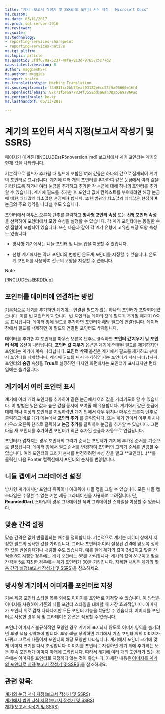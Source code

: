```yaml
---
title: "계기 (보고서 작성기 및 SSRS)의 포인터 서식 지정 | Microsoft Docs"
ms.custom: 
ms.date: 03/01/2017
ms.prod: sql-server-2016
ms.reviewer: 
ms.suite: 
ms.technology:
- reporting-services-sharepoint
- reporting-services-native
ms.tgt_pltfrm: 
ms.topic: article
ms.assetid: 2fdf670a-5237-48fe-813d-97657c5c77d2
caps.latest.revision: 8
author: maggiesMSFT
ms.author: maggies
manager: erikre
ms.translationtype: Machine Translation
ms.sourcegitcommit: f3481fcc2bb74eaf93182e6cc58f5a06666e10f4
ms.openlocfilehash: 87c71f596a77834f3552ddaa6aa382b569a860ac
ms.contentlocale: ko-kr
ms.lasthandoff: 06/13/2017

---
```

# <a name="formatting-pointers-on-a-gauge-report-builder-and-ssrs"></a>계기의 포인터 서식 지정(보고서 작성기 및 SSRS)
 페이지가 매겨진 [!INCLUDE[ssRSnoversion_md](../../includes/ssrsnoversion-md.md)] 보고서에서 계기 포인터는 계기의 현재 값을 나타냅니다.   
   
 기본적으로 필드가 추가될 때 필드에 포함된 여러 값들은 하나의 값으로 집계되어 계기의 포인터로 표시됩니다. 계기에 여러 개의 포인터를 추가하여 같은 눈금에서 여러 값을 가리키도록 하거나 여러 눈금을 추가하고 추가한 각 눈금에 대해 하나의 포인터를 추가할 수 있습니다. 계기에 필드를 추가한 후 포인터 값에 컨텍스트를 부여하려면 해당 눈금에 대한 최대값과 최소값을 설정해야 합니다. 또한 범위의 최소값과 최대값을 설정하여 눈금의 주요 영역을 나타낼 수도 있습니다.  
  
 포인터에서 마우스 오른쪽 단추를 클릭하고 **방사형 포인터 속성** 또는 **선형 포인터 속성**을 선택하여 포인터에서 모양 속성을 설정할 수 있습니다. 각 계기 포인터에는 동일한 속성 집합이 포함되어 있습니다. 또한 다음과 같이 각 계기 유형에 고유한 해당 모양 속성도 있습니다.  
  
-   방사형 계기에서는 니들 포인터 및 니들 캡을 지정할 수 있습니다.  
  
-   선형 계기에서는 막대 포인터의 변형인 온도계 포인터를 지정할 수 있습니다. 온도계 포인터를 사용하여 전구의 모양을 지정할 수 있습니다.  
  
> [!NOTE]  
>  [!INCLUDE[ssRBRDDup](../../includes/ssrbrddup-md.md)]  
  
##  <a name="HowPointer"></a> 포인터를 데이터에 연결하는 방법  
 기본적으로 계기를 추가하면 계기에는 연결된 필드가 없는 하나의 포인터가 포함되어 있습니다. 이를 빈 포인터라고 합니다. 빈 포인터는 데이터 창에 필드가 추가될 때까지 0으로 표시됩니다. 데이터 창에 필드를 추가하면 포인터가 해당 필드에 연결됩니다. 데이터 창에서 필드를 삭제하면 이 필드와 연결된 포인터도 삭제됩니다.  
  
 데이터를 추가한 후 포인터를 마우스 오른쪽 단추로 클릭하면 **포인터 값 지우기** 및 **포인터 삭제** 옵션이 나타납니다. **포인터 값 지우기** 옵션은 계기에 연결된 필드를 제거하지만 포인터는 계기에 계속 나타납니다. **포인터 삭제** 옵션은 계기에서 필드를 제거하고 뷰에서 포인터를 삭제합니다. 계기에 필드를 다시 추가하면 기본 포인터가 다시 나타납니다. 포인터의 **숨김** 속성을 **True**로 설정하면 디자인 화면에서는 포인터가 표시되지만 런타임에는 숨겨집니다.  
  
##  <a name="DisplayingMultiple"></a> 계기에서 여러 포인터 표시  
 계기에 여러 개의 포인터를 추가하여 같은 눈금에서 여러 값을 가리키도록 할 수 있습니다. 이 방법은 낮은 값과 높은 값을 동시에 보여줄 때 유용합니다. 계기에서 같은 눈금에 대해 하나 이상의 포인터를 지정하려면 계기 안에서 아무 위치나 마우스 오른쪽 단추로 클릭하고 바로 가기 메뉴에서 **포인터 추가** 를 클릭합니다. 또는 계기 안에서 아무 위치나 마우스 오른쪽 단추로 클릭하고 **눈금 추가**를 클릭하여 눈금을 추가할 수 있습니다. 그런 다음 새 포인터를 추가하면 포인터가 최근 추가된 눈금과 자동으로 연결됩니다.  
  
 포인터가 겹쳐지는 경우 포인터의 그리기 순서는 포인터가 계기에 추가된 순서를 기준으로 결정됩니다. 데이터 창에서 필드 순서를 변경하여 포인터의 그리기 순서를 변경할 수 없습니다. 여러 포인터의 그리기 순서를 변경하려면 속성 창을 열고 **포인터(…)**를 클릭한 다음 Pointer 컬렉션에서 포인터의 순서를 변경합니다.  
  
##  <a name="SettingGradients"></a> 니들 캡에서 그라데이션 설정  
 방사형 계기에서만 포인터 위쪽이나 아래쪽에 니들 캡을 그릴 수 있습니다. 모든 니들 캡 스타일은 수정할 수 없는 기본 제공 그라데이션을 사용하여 그려집니다. 단, **RoundedDark** 스타일의 경우 그라데이션 색과 그라데이션 스타일을 지정할 수 있습니다.  
  
##  <a name="SettingSnappingInterval"></a> 맞춤 간격 설정  
 맞춤 간격은 값이 반올림되는 배수를 정의합니다. 기본적으로 계기는 데이터 창에서 지정한 필드의 정확한 값을 가리킵니다. 그러나 포인터가 미리 설정된 간격에 맞도록 정확한 값을 반올림하거나 내림할 수도 있습니다. 예를 들어 계기의 값이 34.2이고 맞춤 간격을 5로 지정한 경우에는 계기 포인터는 35를 가리킵니다. 계기의 값이 31.2이고 맞춤 간격을 5로 지정한 경우에는 계기 포인터가 30을 가리킵니다. 자세한 내용은 [계기의 맞춤 간격 설정(보고서 작성기 및 SSRS)](http://msdn.microsoft.com/en-us/0ece7297-6e2f-47fb-835d-b9e9cce53fe2)을 참조하세요.  
  
##  <a name="SpecifyingImage"></a> 방사형 계기에서 이미지를 포인터로 지정  
 기본 제공 포인터 스타일 목록 외에도 이미지를 포인터로 지정할 수 있습니다. 이 방법은 이미지를 사용하여 기존의 니들 포인터 스타일을 대체할 때 가장 효과적입니다. 이미지가 포인터 위로 겹쳐 나타나지만 모든 포인터 기능을 적용할 수 있습니다. 이미지를 포인터로 사용한 경우 색 및 그라데이션 옵션은 적용할 수 없습니다.  
  
 포인터 이미지가 불규칙적인 모양인 경우 계기에 표시되지 않도록 이미지 영역을 숨기려면 투명 색을 정의해야 합니다. 투명 색을 정의하면 계기에서 기존 포인터 위의 이미지가 바뀌고 고르게 다듬어져 포인터의 해당 모양만 나타납니다. 계기에서 포인터 크기에 맞게 이미지 크기를 다시 조정합니다. 이미지를 포인터로 지정하면 계기 위에 추가되는 모든 후속 포인터가 이미지 아래에 그려집니다. 따라서 계기에 여러 개의 포인터가 있는 경우에는 이미지를 포인터로 지정하지 않는 것이 좋습니다. 자세한 내용은 [이미지를 계기의 포인터로 지정(보고서 작성기 및 SSRS)](http://msdn.microsoft.com/en-us/9d73b3c3-a068-4868-a2be-0cd261b6e92b)을 참조하세요.  
  
## <a name="see-also"></a>관련 항목:  
 [계기의 눈금 서식 지정&#40;보고서 작성기 및 SSRS&#41;](../../reporting-services/report-design/formatting-scales-on-a-gauge-report-builder-and-ssrs.md)   
 [계기에서 범위 서식 지정&#40;보고서 작성기 및 SSRS&#41;](../../reporting-services/report-design/formatting-ranges-on-a-gauge-report-builder-and-ssrs.md)   
 [계기&#40;보고서 작성기 및 SSRS&#41;](../../reporting-services/report-design/gauges-report-builder-and-ssrs.md)  
  
  
